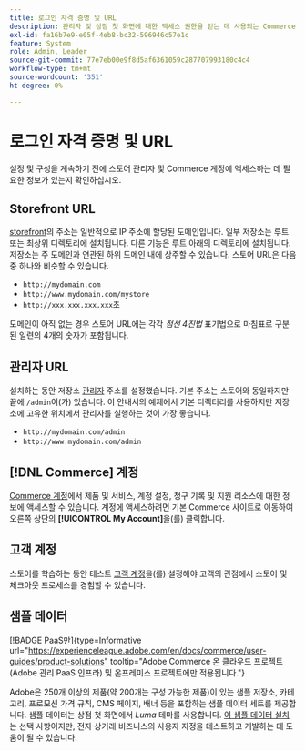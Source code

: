 ```yaml
---
title: 로그인 자격 증명 및 URL
description: 관리자 및 상점 첫 화면에 대한 액세스 권한을 얻는 데 사용되는 Commerce URL 및 계정 자격 증명에 대해 알아봅니다.
exl-id: fa16b7e9-e05f-4eb8-bc32-596946c57e1c
feature: System
role: Admin, Leader
source-git-commit: 77e7eb00e9f8d5af6361059c287707993180c4c4
workflow-type: tm+mt
source-wordcount: '351'
ht-degree: 0%

---
```


# 로그인 자격 증명 및 URL

설정 및 구성을 계속하기 전에 스토어 관리자 및 Commerce 계정에 액세스하는 데 필요한 정보가 있는지 확인하십시오.

## Storefront URL

[storefront](storefront.md)의 주소는 일반적으로 IP 주소에 할당된 도메인입니다. 일부 저장소는 루트 또는 최상위 디렉토리에 설치됩니다. 다른 기능은 루트 아래의 디렉토리에 설치됩니다. 저장소는 주 도메인과 연관된 하위 도메인 내에 상주할 수 있습니다. 스토어 URL은 다음 중 하나와 비슷할 수 있습니다.

- `http://mydomain.com`
- `http://www.mydomain.com/mystore`
- `http://xxx.xxx.xxx.xxx`초

도메인이 아직 없는 경우 스토어 URL에는 각각 _점선 4진법_ 표기법으로 마침표로 구분된 일련의 4개의 숫자가 포함됩니다.

## 관리자 URL

설치하는 동안 저장소 [관리자](admin.md) 주소를 설정했습니다. 기본 주소는 스토어와 동일하지만 끝에 `/admin`이(가) 있습니다. 이 안내서의 예제에서 기본 디렉터리를 사용하지만 저장소에 고유한 위치에서 관리자를 실행하는 것이 가장 좋습니다.

- `http://mydomain.com/admin`
- `http://www.mydomain.com/admin`

## [!DNL Commerce] 계정

[Commerce 계정](commerce-account-create.md)에서 제품 및 서비스, 계정 설정, 청구 기록 및 지원 리소스에 대한 정보에 액세스할 수 있습니다. 계정에 액세스하려면 기본 Commerce 사이트로 이동하여 오른쪽 상단의 **[!UICONTROL My Account]**&#x200B;을(를) 클릭합니다.

## 고객 계정

스토어를 학습하는 동안 테스트 [고객 계정](../customers/account-dashboard.md)을(를) 설정해야 고객의 관점에서 스토어 및 체크아웃 프로세스를 경험할 수 있습니다.

## 샘플 데이터

[!BADGE PaaS만]{type=Informative url="https://experienceleague.adobe.com/en/docs/commerce/user-guides/product-solutions" tooltip="Adobe Commerce 온 클라우드 프로젝트(Adobe 관리 PaaS 인프라) 및 온프레미스 프로젝트에만 적용됩니다."}

Adobe은 250개 이상의 제품(약 200개는 구성 가능한 제품)이 있는 샘플 저장소, 카테고리, 프로모션 가격 규칙, CMS 페이지, 배너 등을 포함하는 샘플 데이터 세트를 제공합니다. 샘플 데이터는 상점 첫 화면에서 _Luma_ 테마를 사용합니다. [이 샘플 데이터 설치](https://experienceleague.adobe.com/docs/commerce-operations/installation-guide/next-steps/sample-data/overview.html)는 선택 사항이지만, 전자 상거래 비즈니스의 사용자 지정을 테스트하고 개발하는 데 도움이 될 수 있습니다.
